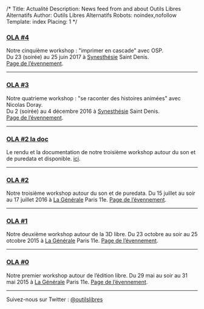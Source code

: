 /*
Title: Actualité
Description: News feed from and about Outils Libres Alternatifs
Author: Outils Libres Alternatifs
Robots: noindex,nofollow
Template: index
Placing: 1
*/

### [OLA #4](http://outilslibresalternatifs.org/ola4)<br/>
Notre cinquième  workshop : "imprimer en cascade" avec OSP.<br/>
Du 23 (soirée) au 25 juin 2017 à [Synesthésie](http://synesthesie.com) Saint Denis.<br>
[Page de l’évennement](/Ateliers/ola4).

---
### [OLA #3](http://outilslibresalternatifs.org/ola3)<br/>
Notre quatrieme workshop : "se raconter des histoires animées" avec Nicolas Doray.<br/>
Du 2 (soirée) au 4 décembre 2016 à [Synesthésie](http://synesthesie.com) Saint Denis.<br>
[Page de l’évennement](/Ateliers/ola3).

---
### [OLA #2 la doc](/Ateliers/ola2)

Le rendu et la documentation de notre troisième workshop autour du son et de puredata et disponible. [ici](/Ateliers/ola2/documentation).

---

### [OLA #2](/Ateliers/ola2)

Notre troisième workshop autour du son et de puredata.
Du 15 juillet au soir au 17 juillet 2016 à [La Générale](http://www.lagenerale.fr/) Paris 11e.
[Page de l’évennement](/Ateliers/ola2).

---

### [OLA #1](http://outilslibresalternatifs.org/ola1)

Notre deuxième workshop autour de la 3D libre.
Du 23 octobre au soir au 25 otcobre 2015 à [La Générale](http://www.lagenerale.fr/) Paris 11e.
[Page de l’évennement](/Ateliers/ola1).

---

### [OLA #0](http://outilslibresalternatifs.org/ola0)

Notre premier workshop autour de l’édition libre.
Du 29 mai au soir au 31 mai 2015 à [La Générale](http://www.lagenerale.fr/) Paris 11e.
[Page de l’évennement](/Ateliers/ola0).

---

Suivez-nous sur Twitter : [@outilslibres](https://twitter.com/outilslibres)
